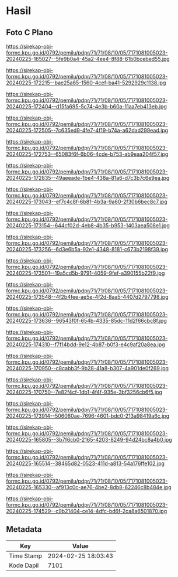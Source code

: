 # Hasil

## Foto C Plano

https://sirekap-obj-formc.kpu.go.id/0792/pemilu/pdpr/71/71/08/10/05/7171081005023-20240225-165027--5fe9b0a4-45a2-4ee4-8f88-61b0bcebed55.jpg

https://sirekap-obj-formc.kpu.go.id/0792/pemilu/pdpr/71/71/08/10/05/7171081005023-20240225-172215--bae25a65-1560-4cef-ba41-5292929c1138.jpg

https://sirekap-obj-formc.kpu.go.id/0792/pemilu/pdpr/71/71/08/10/05/7171081005023-20240225-172404--d15fa695-5c74-4e3b-b60a-11aa7eb413eb.jpg

https://sirekap-obj-formc.kpu.go.id/0792/pemilu/pdpr/71/71/08/10/05/7171081005023-20240225-172505--7c635ed9-4fe7-4f19-b74a-a62dad299ead.jpg

https://sirekap-obj-formc.kpu.go.id/0792/pemilu/pdpr/71/71/08/10/05/7171081005023-20240225-172753--65083f6f-6b06-4cde-b753-ab9eaa204f57.jpg

https://sirekap-obj-formc.kpu.go.id/0792/pemilu/pdpr/71/71/08/10/05/7171081005023-20240225-172835--49aeeade-1be4-438a-81a6-d7c3b7c6e9ea.jpg

https://sirekap-obj-formc.kpu.go.id/0792/pemilu/pdpr/71/71/08/10/05/7171081005023-20240225-173043--ef7c4c8f-6b81-4b3a-9a60-2f30b6bec8c7.jpg

https://sirekap-obj-formc.kpu.go.id/0792/pemilu/pdpr/71/71/08/10/05/7171081005023-20240225-173154--644cf02d-4eb8-4b35-b953-1403aea508e1.jpg

https://sirekap-obj-formc.kpu.go.id/0792/pemilu/pdpr/71/71/08/10/05/7171081005023-20240225-173256--6d3e6b5a-92e1-4348-8181-c673b2198f39.jpg

https://sirekap-obj-formc.kpu.go.id/0792/pemilu/pdpr/71/71/08/10/05/7171081005023-20240225-173501--19a5cd5b-9791-4059-9fef-a390155b22f9.jpg

https://sirekap-obj-formc.kpu.go.id/0792/pemilu/pdpr/71/71/08/10/05/7171081005023-20240225-173548--4f2b4fee-ae5e-4f2d-8aa5-4407d2797798.jpg

https://sirekap-obj-formc.kpu.go.id/0792/pemilu/pdpr/71/71/08/10/05/7171081005023-20240225-173636--96543f0f-654b-4335-85dc-11d2f66cbc8f.jpg

https://sirekap-obj-formc.kpu.go.id/0792/pemilu/pdpr/71/71/08/10/05/7171081005023-20240225-174310--f7f14bdd-9e12-4b87-b0f3-e4c9af20a8ea.jpg

https://sirekap-obj-formc.kpu.go.id/0792/pemilu/pdpr/71/71/08/10/05/7171081005023-20240225-170950--c8cabb3f-9b28-41a8-b307-4a901de0f269.jpg

https://sirekap-obj-formc.kpu.go.id/0792/pemilu/pdpr/71/71/08/10/05/7171081005023-20240225-170750--7e82f4cf-1db1-4f4f-935e-3bf3256cb6f5.jpg

https://sirekap-obj-formc.kpu.go.id/0792/pemilu/pdpr/71/71/08/10/05/7171081005023-20240225-173914--506060ae-7696-4601-bdc0-213a98419a6c.jpg

https://sirekap-obj-formc.kpu.go.id/0792/pemilu/pdpr/71/71/08/10/05/7171081005023-20240225-165805--3b7f6cb0-2165-4203-8249-94d24bc8a4b0.jpg

https://sirekap-obj-formc.kpu.go.id/0792/pemilu/pdpr/71/71/08/10/05/7171081005023-20240225-165514--38465d82-0523-411d-a813-54a176ffe102.jpg

https://sirekap-obj-formc.kpu.go.id/0792/pemilu/pdpr/71/71/08/10/05/7171081005023-20240225-165330--af913c0c-ae76-4be2-8db8-62246c8b484e.jpg

https://sirekap-obj-formc.kpu.go.id/0792/pemilu/pdpr/71/71/08/10/05/7171081005023-20240225-174529--c9b21404-ce14-4dfc-bd6f-2ca8a6501870.jpg


## Metadata

| Key        | Value               |
| ---------- | ------------------- |
| Time Stamp | 2024-02-25 18:03:43 |
| Kode Dapil | 7101                |



